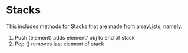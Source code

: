 # Stacks

This includes methods for Stacks that are made from arrayLists, namely:
1. Push (element) adds element/ obj to end of stack
2. Pop () removes last element of stack